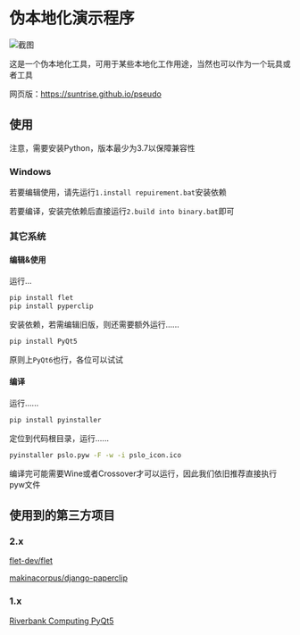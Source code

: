 # 伪本地化演示程序

![截图](https://github.com/suntrise/Pseudo-localization-Demo/assets/89229642/51b8023e-ebb6-4c74-b3f1-b41fbdfd6c5b)

这是一个伪本地化工具，可用于某些本地化工作用途，当然也可以作为一个玩具或者工具

网页版：https://suntrise.github.io/pseudo

## 使用

注意，需要安装Python，版本最少为3.7以保障兼容性

### Windows

若要编辑使用，请先运行`1.install repuirement.bat`安装依赖

若要编译，安装完依赖后直接运行`2.build into binary.bat`即可

### 其它系统

#### 编辑&使用

运行...

~~~Bash
pip install flet
pip install pyperclip
~~~

安装依赖，若需编辑旧版，则还需要额外运行......

~~~Bash
pip install PyQt5 
~~~

原则上`PyQt6`也行，各位可以试试

#### 编译

运行......

~~~Bash
pip install pyinstaller
~~~

定位到代码根目录，运行......

~~~Bash
pyinstaller pslo.pyw -F -w -i pslo_icon.ico
~~~

编译完可能需要Wine或者Crossover才可以运行，因此我们依旧推荐直接执行pyw文件

## 使用到的第三方项目

### 2.x

[flet-dev/flet](https://github.com/flet-dev/flet)

[makinacorpus/django-paperclip](https://github.com/makinacorpus/django-paperclip)

### 1.x

[Riverbank Computing PyQt5](https://www.riverbankcomputing.com/software/pyqt/)